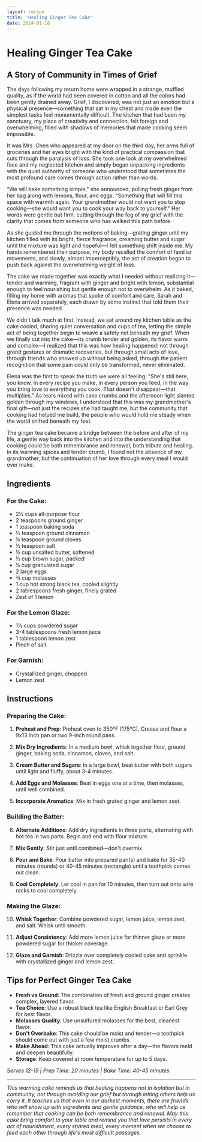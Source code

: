 ```yaml
---
layout: recipe
title: "Healing Ginger Tea Cake"
date: 2024-01-16
---
```


# Healing Ginger Tea Cake

## A Story of Community in Times of Grief

The days following my return home were wrapped in a strange, muffled quality, as if the world had been covered in cotton and all the colors had been gently drained away. Grief, I discovered, was not just an emotion but a physical presence—something that sat in my chest and made even the simplest tasks feel monumentally difficult. The kitchen that had been my sanctuary, my place of creativity and connection, felt foreign and overwhelming, filled with shadows of memories that made cooking seem impossible.

It was Mrs. Chen who appeared at my door on the third day, her arms full of groceries and her eyes bright with the kind of practical compassion that cuts through the paralysis of loss. She took one look at my overwhelmed face and my neglected kitchen and simply began unpacking ingredients with the quiet authority of someone who understood that sometimes the most profound care comes through action rather than words.

"We will bake something simple," she announced, pulling fresh ginger from her bag along with lemons, flour, and eggs. "Something that will fill this space with warmth again. Your grandmother would not want you to stop cooking—she would want you to cook your way back to yourself." Her words were gentle but firm, cutting through the fog of my grief with the clarity that comes from someone who has walked this path before.

As she guided me through the motions of baking—grating ginger until my kitchen filled with its bright, fierce fragrance, creaming butter and sugar until the mixture was light and hopeful—I felt something shift inside me. My hands remembered their purpose, my body recalled the comfort of familiar movements, and slowly, almost imperceptibly, the act of creation began to push back against the overwhelming weight of loss.

The cake we made together was exactly what I needed without realizing it—tender and warming, fragrant with ginger and bright with lemon, substantial enough to feel nourishing but gentle enough not to overwhelm. As it baked, filling my home with aromas that spoke of comfort and care, Sarah and Elena arrived separately, each drawn by some instinct that told them their presence was needed.

We didn't talk much at first. Instead, we sat around my kitchen table as the cake cooled, sharing quiet conversation and cups of tea, letting the simple act of being together begin to weave a safety net beneath my grief. When we finally cut into the cake—its crumb tender and golden, its flavor warm and complex—I realized that this was how healing happened: not through grand gestures or dramatic recoveries, but through small acts of love, through friends who showed up without being asked, through the patient recognition that some pain could only be transformed, never eliminated.

Elena was the first to speak the truth we were all feeling: "She's still here, you know. In every recipe you make, in every person you feed, in the way you bring love to everything you cook. That doesn't disappear—that multiplies." As tears mixed with cake crumbs and the afternoon light slanted golden through my windows, I understood that this was my grandmother's final gift—not just the recipes she had taught me, but the community that cooking had helped me build, the people who would hold me steady when the world shifted beneath my feet.

The ginger tea cake became a bridge between the before and after of my life, a gentle way back into the kitchen and into the understanding that cooking could be both remembrance and renewal, both tribute and healing. In its warming spices and tender crumb, I found not the absence of my grandmother, but the continuation of her love through every meal I would ever make.

## Ingredients

### For the Cake:
- 2½ cups all-purpose flour
- 2 teaspoons ground ginger
- 1 teaspoon baking soda
- ½ teaspoon ground cinnamon
- ¼ teaspoon ground cloves
- ½ teaspoon salt
- ½ cup unsalted butter, softened
- ½ cup brown sugar, packed
- ¼ cup granulated sugar
- 2 large eggs
- ¾ cup molasses
- 1 cup hot strong black tea, cooled slightly
- 2 tablespoons fresh ginger, finely grated
- Zest of 1 lemon

### For the Lemon Glaze:
- 1½ cups powdered sugar
- 3-4 tablespoons fresh lemon juice
- 1 tablespoon lemon zest
- Pinch of salt

### For Garnish:
- Crystallized ginger, chopped
- Lemon zest

## Instructions

### Preparing the Cake:
1. **Preheat and Prep**: Preheat oven to 350°F (175°C). Grease and flour a 9x13 inch pan or two 9-inch round pans.

2. **Mix Dry Ingredients**: In a medium bowl, whisk together flour, ground ginger, baking soda, cinnamon, cloves, and salt.

3. **Cream Butter and Sugars**: In a large bowl, beat butter with both sugars until light and fluffy, about 3-4 minutes.

4. **Add Eggs and Molasses**: Beat in eggs one at a time, then molasses, until well combined.

5. **Incorporate Aromatics**: Mix in fresh grated ginger and lemon zest.

### Building the Batter:
6. **Alternate Additions**: Add dry ingredients in three parts, alternating with hot tea in two parts. Begin and end with flour mixture.

7. **Mix Gently**: Stir just until combined—don't overmix.

8. **Pour and Bake**: Pour batter into prepared pan(s) and bake for 35-40 minutes (rounds) or 40-45 minutes (rectangle) until a toothpick comes out clean.

9. **Cool Completely**: Let cool in pan for 10 minutes, then turn out onto wire racks to cool completely.

### Making the Glaze:
10. **Whisk Together**: Combine powdered sugar, lemon juice, lemon zest, and salt. Whisk until smooth.

11. **Adjust Consistency**: Add more lemon juice for thinner glaze or more powdered sugar for thicker coverage.

12. **Glaze and Garnish**: Drizzle over completely cooled cake and sprinkle with crystallized ginger and lemon zest.

## Tips for Perfect Ginger Tea Cake

- **Fresh vs Ground**: The combination of fresh and ground ginger creates complex, layered flavor.
- **Tea Choice**: Use a robust black tea like English Breakfast or Earl Grey for best flavor.
- **Molasses Quality**: Use unsulfured molasses for the best, cleanest flavor.
- **Don't Overbake**: This cake should be moist and tender—a toothpick should come out with just a few moist crumbs.
- **Make Ahead**: This cake actually improves after a day—the flavors meld and deepen beautifully.
- **Storage**: Keep covered at room temperature for up to 5 days.

*Serves 12-15 | Prep Time: 20 minutes | Bake Time: 40-45 minutes*

---

*This warming cake reminds us that healing happens not in isolation but in community, not through avoiding our grief but through letting others help us carry it. It teaches us that even in our darkest moments, there are friends who will show up with ingredients and gentle guidance, who will help us remember that cooking can be both remembrance and renewal. May this cake bring comfort to your table and remind you that love persists in every act of nourishment, every shared meal, every moment when we choose to feed each other through life's most difficult passages.*